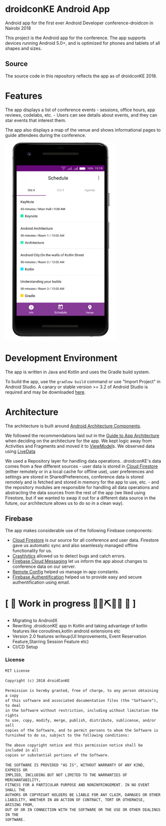 # droidconKE Android App


Android app for the first ever Android Developer conference-droidcon in Nairobi 2018

This project is the Android app for the conference. The app supports devices
running Android 5.0+, and is optimized for phones and tablets of all shapes
and sizes.

<h2>Source</h2>

The source code in this repository reflects the app as of droidconKE 2018.

# Features

The app displays a list of conference events - sessions, office hours, app
reviews, codelabs, etc. -  Users can see details about
events, and they can star events that interest them. 

The app also displays a map of the venue and shows informational pages to guide
attendees during the conference.

<div>
  <img align="center" src="schedule.png" alt="Schedule screenshot" height="640" width="360">
</div>

# Development Environment

The app is written  in Java and Kotlin and uses the Gradle build system.

To build the app, use the `gradlew build` command or use "Import Project" in
Android Studio. A canary or stable version >= 3.2 of Android Studio is
required and may be downloaded
[here](https://developer.android.com/studio/archive).

# Architecture

The architecture is built around
[Android Architecture Components](https://developer.android.com/topic/libraries/architecture/).

We followed the recommendations laid out in the
[Guide to App Architecture](https://developer.android.com/jetpack/docs/guide)
when deciding on the architecture for the app. We kept logic away from
Activities and Fragments and moved it to
[ViewModel](https://developer.android.com/topic/libraries/architecture/viewmodel)s.
We observed data using
[LiveData](https://developer.android.com/topic/libraries/architecture/livedata)


We used a Repository layer for handling data operations. .droidconKE's data comes
from a few different sources -  user data is stored in
[Cloud Firestore](https://firebase.google.com/docs/firestore/)
(either remotely or in
a local cache for offline use), user preferences and settings are stored in
SharedPreferences, conference data is stored remotely and is fetched and stored
in memory for the app to use, etc. - and the repository modules
are responsible for handling all data operations and abstracting the data sources
from the rest of the app (we liked using Firestore, but if we wanted to swap it
out for a different data source in the future, our architecture allows us to do
so in a clean way).

## Firebase

The app makes considerable use of the following Firebase components:

-  [Cloud Firestore](https://firebase.google.com/docs/firestore/) is our source
for all conference and user data. Firestore gave us automatic sync  and also 
seamlessly managed offline functionality for us.
- [Crashlytics](https://firebase.google.com/docs/crashlytics/)
allowed us to detect bugs and catch errors.
- [Firebase Cloud Messaging](https://firebase.google.com/docs/cloud-messaging/concept-options)
let us inform the app about changes to conference data on our server.
- [Remote Config](https://firebase.google.com/docs/remote-config/) helped us
manage in-app constants.
- [Firebase Authentification](https://firebase.google.com/docs/auth/) helped us 
to provide easy and secure authentification using email.

# \[ 🚧 Work in progress 👷‍♀️⛏👷🔧️ 🚧 \]

* Migrating to AndroidX
* Rewriting .droidconKE app in Kotlin and taking advantage of kotlin features like coroutines,kotlin android extensions etc
* Version 2.0 features writeup(UI Improvements, Event Reservation Feature,Starring Session Feature etc) 
* CI/CD Setup



### License

```
MIT License

Copyright (c) 2018 droidConKE

Permission is hereby granted, free of charge, to any person obtaining a copy
of this software and associated documentation files (the "Software"), to deal
in the Software without restriction, including without limitation the rights
to use, copy, modify, merge, publish, distribute, sublicense, and/or sell
copies of the Software, and to permit persons to whom the Software is
furnished to do so, subject to the following conditions:

The above copyright notice and this permission notice shall be included in all
copies or substantial portions of the Software.

THE SOFTWARE IS PROVIDED "AS IS", WITHOUT WARRANTY OF ANY KIND, EXPRESS OR
IMPLIED, INCLUDING BUT NOT LIMITED TO THE WARRANTIES OF MERCHANTABILITY,
FITNESS FOR A PARTICULAR PURPOSE AND NONINFRINGEMENT. IN NO EVENT SHALL THE
AUTHORS OR COPYRIGHT HOLDERS BE LIABLE FOR ANY CLAIM, DAMAGES OR OTHER
LIABILITY, WHETHER IN AN ACTION OF CONTRACT, TORT OR OTHERWISE, ARISING FROM,
OUT OF OR IN CONNECTION WITH THE SOFTWARE OR THE USE OR OTHER DEALINGS IN THE
SOFTWARE.

```


